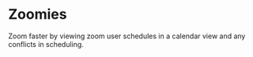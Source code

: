 # Zoomies

Zoom faster by viewing zoom user schedules in a calendar view and any conflicts in scheduling.
